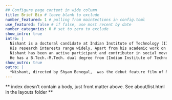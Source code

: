 ```yaml
---
## Configure page content in wide column
title: Brief Bio # leave blank to exclude
number_featured: 1 # pulling from mainSections in config.toml
use_featured: false # if false, use most recent by date
number_categories: 0 # set to zero to exclude
show_intro: true
intro: |
  Nishant is a doctoral candidate at Indian Institute of Technology (IIT) Delhi. His thesis, which he will be submitting this semester, focuses on conceptual and analytical advancement of how we understand injustices in urban mobilities.<br><br> 
  His research interests range widely. Apart from his academic work on the issues of planning in urban mobility  and inequalty therein, he has also been conducting research as an activist scholar on pathways to localising democracy in municipal governance and commonising cities through radical transformational practices such as free public transport and urban agriculture.<br><br> 
  Nishant has been an active participant and contributor in social movements, particularly those resisting social division, authoritarianism, social exclusion, and environmental degradation. He is a co-founder of [People's Resource Centre](https://www.prcindia.in), a knowledge initiative to support social transformation in Indian cities. In the coming years, he aspires to bridge the divide between academia and informed social activism through his research and communications.<br><br> 
  He has a B.Tech.-M.Tech. dual degree from [Indian Institute of Technology (IIT) Kanpur](https://iitk.ac.in/) where he wrote his master's thesis on [determinants of mode choice behaviour in school trips](https://www.sciencedirect.com/science/article/abs/pii/S0966692317303277/) by conducting a large-scale, representative survey of school-going children in Kanpur city. Though trained as a civil engineer, he is often found wondering about the missing civility in his engineering training. 
show_outro: true
outro: |
  *Nishant, directed by Shyam Benegal,  was the debut feature film of Naseer sa'ab. The audio file for voice has been edited from an archival footage of his interview [available on YouTube](https://www.youtube.com/watch?v=PwVBAUiKJ2g/). Thanks to [Wilderness Films India](http://wildfilmsindia.com)
---
```


\*\* index doesn't contain a body, just front matter above. See
about/list.html in the layouts folder \*\*
